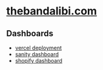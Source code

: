 # [thebandalibi.com](https://thebandalibi.com/)

## Dashboards

- [vercel deployment](https://vercel.com/crvouga/the-band-alibi)
- [sanity dashboard](https://www.sanity.io/teams/personal/project/mswm483g/settings)
- [shopify dashboard](https://the-band-alibi-merch.myshopify.com/admin)
